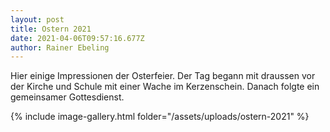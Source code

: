 ```yaml
---
layout: post
title: Ostern 2021
date: 2021-04-06T09:57:16.677Z
author: Rainer Ebeling
---
```

Hier einige Impressionen der Osterfeier. Der Tag begann mit draussen vor der Kirche und Schule mit einer Wache im Kerzenschein. Danach folgte ein gemeinsamer Gottesdienst.

<!--more-->

{% include image-gallery.html folder="/assets/uploads/ostern-2021" %}